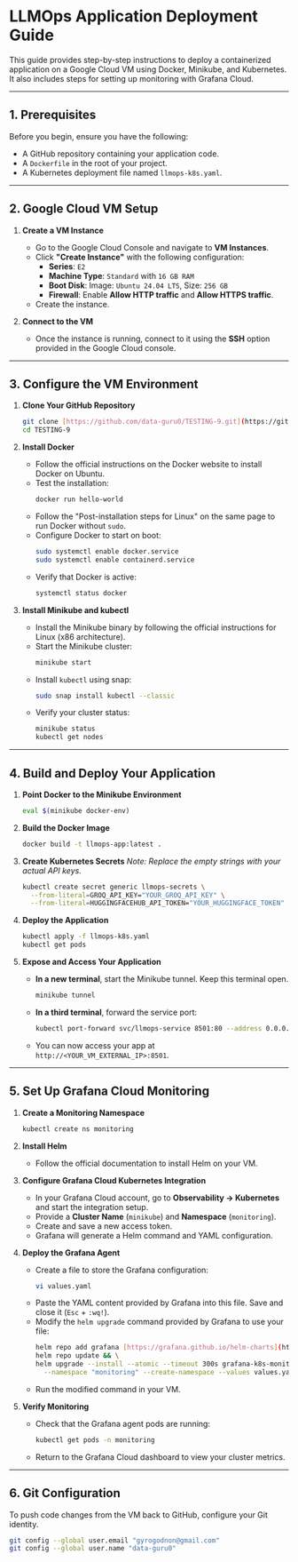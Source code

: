 # LLMOps Application Deployment Guide

This guide provides step-by-step instructions to deploy a containerized application on a Google Cloud VM using Docker, Minikube, and Kubernetes. It also includes steps for setting up monitoring with Grafana Cloud.

---

## 1. Prerequisites

Before you begin, ensure you have the following:
- A GitHub repository containing your application code.
- A `Dockerfile` in the root of your project.
- A Kubernetes deployment file named `llmops-k8s.yaml`.

---

## 2. Google Cloud VM Setup

1.  **Create a VM Instance**
    - Go to the Google Cloud Console and navigate to **VM Instances**.
    - Click **"Create Instance"** with the following configuration:
        - **Series**: `E2`
        - **Machine Type**: `Standard` with `16 GB RAM`
        - **Boot Disk**: Image: `Ubuntu 24.04 LTS`, Size: `256 GB`
        - **Firewall**: Enable **Allow HTTP traffic** and **Allow HTTPS traffic**.
    - Create the instance.

2.  **Connect to the VM**
    - Once the instance is running, connect to it using the **SSH** option provided in the Google Cloud console.

---

## 3. Configure the VM Environment

1.  **Clone Your GitHub Repository**
    ```bash
    git clone [https://github.com/data-guru0/TESTING-9.git](https://github.com/data-guru0/TESTING-9.git)
    cd TESTING-9
    ```

2.  **Install Docker**
    - Follow the official instructions on the Docker website to install Docker on Ubuntu.
    - Test the installation:
      ```bash
      docker run hello-world
      ```
    - Follow the "Post-installation steps for Linux" on the same page to run Docker without `sudo`.
    - Configure Docker to start on boot:
      ```bash
      sudo systemctl enable docker.service
      sudo systemctl enable containerd.service
      ```
    - Verify that Docker is active:
      ```bash
      systemctl status docker
      ```

3.  **Install Minikube and kubectl**
    - Install the Minikube binary by following the official instructions for Linux (x86 architecture).
    - Start the Minikube cluster:
      ```bash
      minikube start
      ```
    - Install `kubectl` using snap:
      ```bash
      sudo snap install kubectl --classic
      ```
    - Verify your cluster status:
      ```bash
      minikube status
      kubectl get nodes
      ```

---

## 4. Build and Deploy Your Application

1.  **Point Docker to the Minikube Environment**
    ```bash
    eval $(minikube docker-env)
    ```

2.  **Build the Docker Image**
    ```bash
    docker build -t llmops-app:latest .
    ```

3.  **Create Kubernetes Secrets**
    *Note: Replace the empty strings with your actual API keys.*
    ```bash
    kubectl create secret generic llmops-secrets \
      --from-literal=GROQ_API_KEY="YOUR_GROQ_API_KEY" \
      --from-literal=HUGGINGFACEHUB_API_TOKEN="YOUR_HUGGINGFACE_TOKEN"
    ```

4.  **Deploy the Application**
    ```bash
    kubectl apply -f llmops-k8s.yaml
    kubectl get pods
    ```

5.  **Expose and Access Your Application**
    - **In a new terminal**, start the Minikube tunnel. Keep this terminal open.
      ```bash
      minikube tunnel
      ```
    - **In a third terminal**, forward the service port:
      ```bash
      kubectl port-forward svc/llmops-service 8501:80 --address 0.0.0.0
      ```
    - You can now access your app at `http://<YOUR_VM_EXTERNAL_IP>:8501`.

---

## 5. Set Up Grafana Cloud Monitoring

1.  **Create a Monitoring Namespace**
    ```bash
    kubectl create ns monitoring
    ```

2.  **Install Helm**
    - Follow the official documentation to install Helm on your VM.

3.  **Configure Grafana Cloud Kubernetes Integration**
    - In your Grafana Cloud account, go to **Observability -> Kubernetes** and start the integration setup.
    - Provide a **Cluster Name** (`minikube`) and **Namespace** (`monitoring`).
    - Create and save a new access token.
    - Grafana will generate a Helm command and YAML configuration.

4.  **Deploy the Grafana Agent**
    - Create a file to store the Grafana configuration:
      ```bash
      vi values.yaml
      ```
    - Paste the YAML content provided by Grafana into this file. Save and close it (`Esc` + `:wq!`).
    - Modify the `helm upgrade` command provided by Grafana to use your file:
      ```bash
      helm repo add grafana [https://grafana.github.io/helm-charts](https://grafana.github.io/helm-charts) && \
      helm repo update && \
      helm upgrade --install --atomic --timeout 300s grafana-k8s-monitoring grafana/k8s-monitoring \
        --namespace "monitoring" --create-namespace --values values.yaml
      ```
    - Run the modified command in your VM.

5.  **Verify Monitoring**
    - Check that the Grafana agent pods are running:
      ```bash
      kubectl get pods -n monitoring
      ```
    - Return to the Grafana Cloud dashboard to view your cluster metrics.

---

## 6. Git Configuration

To push code changes from the VM back to GitHub, configure your Git identity.

```bash
git config --global user.email "gyrogodnon@gmail.com"
git config --global user.name "data-guru0"